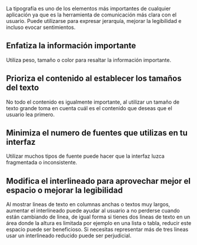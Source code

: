La tipografía es uno de los elementos más importantes de cualquier aplicación ya que es la herramienta de comunicación más clara con el usuario. Puede utilizarse para expresar jerarquía, mejorar la legibilidad e incluso evocar sentimientos.

## Enfatiza la información importante

Utiliza peso, tamaño o color para resaltar la información importante.

## Prioriza el contenido al establecer los tamaños del texto

No todo el contenido es igualmente importante, al utilizar un tamaño de texto grande toma en cuenta cuál es el contenido que deseas que el usuario lea primero.

## Minimiza el numero de fuentes que utilizas en tu interfaz

Utilizar muchos tipos de fuente puede hacer que la interfaz luzca fragmentada o inconsistente.

## Modifica el interlineado para aprovechar mejor el espacio o mejorar la legibilidad

Al mostrar lineas de texto en columnas anchas o textos muy largos, aumentar el interlineado puede ayudar al usuario a no perderse cuando están cambiando de linea, de igual forma si tienes dos lineas de texto en un área donde la altura es limitada por ejemplo en una lista o tabla, reducir este espacio puede ser beneficioso. Si necesitas representar más de tres lineas usar un interlineado reducido puede ser perjudicial.